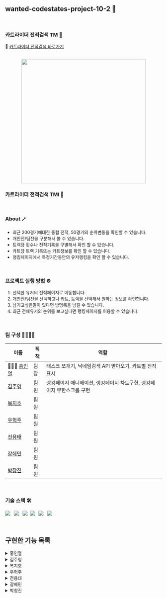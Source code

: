 <br />

## wanted-codestates-project-10-2 🌈

<br />

### 카트라이더 전적검색 TM 🚗

📎 [카트라이더 전적검색 바로가기](https://suspicious-liskov-27f338.netlify.app/)

<br />


<div align="center">
 <img width="400px" src="https://user-images.githubusercontent.com/87487161/156332014-2d1d6a85-269f-4e09-986c-f2a80bacd249.png"/>
</div>

### 카트라이더 전적검색 TMI 🚗

<br />

### About 🪄
 - 최근 200경기에대한 종합 전적, 50경기의 순위변동을 확인할 수 있습니다.
 - 개인전/팀전을 구분해서 볼 수 있습니다.
 - 트랙당 횟수나 전적기록을 구별해서 확인 할 수 있습니다.
 - 카트당 트랙 기록또는 카트정보를 확인 할 수 있습니다.
 - 랭킹페이지에서 특정기간동안의 유저랭킹을 확인 할 수 있습니다.

<br />

### 프로젝트 실행 방법 ⚙️
 1. 선택한 유저의 전적페이지로 이동합니다.
 2. 개인전/팀전을 선택하고나 카트, 트랙을 선택해서 원하는 정보를 확인합니다.
 3. 남기고싶은말이 있다면 방명록을 남길 수 있습니다.
 4. 최근 전체유저의 순위를 보고싶다면 랭킹페이지를 이용할 수 있습니다.

<br />

### 팀 구성 👨‍👨‍👧‍👧

| 이름                                   | 직책 | 역할                                           |
| ------------------------------------ | ---- | ------------------------------------------------ |
|🏄🏻‍♂️ [홍인열](https://github.com/hinyc)      | 팀장 | 태스크 쪼개기, 닉네임검색 API 받아오기, 카트별 전적표시  |
|[김주영](https://github.com/juo1221)    | 팀원 | 랭킹페이지 애니메이션, 랭킹페이지 차트구현, 랭킹페이지 무한스크롤 구현|
|[복지호](https://github.com/Jiho31)     | 팀원 |                                                   |
|[우혁주](https://github.com/Space-Belt) | 팀원 |                                                   |
|[전용태](https://github.com/yong313)    | 팀원 |                                                   |
|[장혜민](https://github.com/hyemin-jang) | 팀원 |                                                   |
|[박창진](https://github.com/SpearJin)    | 팀원 |                                                   |


<br />

### 기술 스텍 🛠
<img src="https://img.shields.io/badge/React-lightgray?style=flat-round&logo=React&logoColor=61DBFB"/></a> &nbsp;
<img src="https://img.shields.io/badge/React--Router-lightgray?style=flat-round&logo=React-Router&logoColor=#CA4245"/></a> &nbsp;
<img src="https://img.shields.io/badge/Styled--Components-lightgray?style=flat-round&logo=Styled-Components&logoColor=CA4245"/></a>&nbsp;
<img src="https://img.shields.io/badge/Axios-lightgray?style=flat-round&logo=Axios&logoColor=CA4245"/></a> &nbsp;
<img src="https://img.shields.io/badge/Chart.js-lightgray?style=flat-round&logo=Axios&logoColor=CA4245"/></a> &nbsp;
<img src="https://img.shields.io/badge/countup-lightgray?style=flat-round&logo=Axios&logoColor=CA4245"/></a> &nbsp;

<br />


## 구현한 기능 목록

<details>
  <summary>홍인열</summary>
  <ul>
   <li> 닉네임 검색을 통한 API요청 및 데이터 받아오기</li>
   <li> 검색결과로 유저정보박스 업데이트 </li>
   <li> 신고하기 모달제작 및 에니메이션효과 추가</li>
   <li> 네비게이션바 메뉴선택시 에니메이션 효과 및 라우터연결 </li>
   <li> API 데이터를 바탕으로 데이터 가공 및 카트별 전적보기 배치 및 기능구현</li>
   <li> matchTime 데이터를 기록형식으로 봐꺼주는 모듈 생성</li>
 </ul>
</details>
<details>
  <summary>김주영</summary>
  <ul>
   <li> 개인전, 팀전에 해당하는 랭킹 데이터 표기</li>
   <li> 랭킹 데이터 도넛 차트로 표현 </li>
   <li> 시각적 효과를 위해 차트 컴포넌트는 1초 후 마운트</li>
   <li> 모달 창 lazy loading 구현 </li>
   <li> 랭킹페이지 파도 애니메이션 적용 </li>
   <li> 랭킹페이지 무한 스크롤 적용 </li>
  </ul>
</details>
<details>
  <summary>복지호</summary>
  -그래프
</details>
<details>
  <summary>우혁주</summary>
  -그래프
</details>
<details>
  <summary>전용태</summary>
  -그래프
</details>
<details>
  <summary>장혜민</summary>
  -그래프
</details>
<details>
  <summary>박창진</summary>
  -그래프
</details>



<br />
